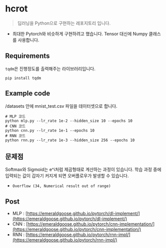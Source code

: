 # hcrot
> 딥러닝을 Python으로 구현하는 레포지토리 입니다.

- 최대한 Pytorch와 비슷하게 구현하려고 했습니다. Tensor 대신에 Numpy 클래스를 사용합니다.

## Requirements
`tqdm`은 진행정도를 출력해주는 라이브러리입니다.  
```
pip install tqdm
```

## Example code
/datasets 안에 mnist_test.csv 파일을 데이터셋으로 합니다.  
```shell
# MLP 코드
python mlp.py --lr_rate 1e-2 --hidden_size 10 --epochs 10
# CNN 코드
python cnn.py --lr_rate 1e-1 --epochs 10
# RNN 코드
python rnn.py --lr_rate 1e-3 --hidden_size 256 --epochs 10
```

## 문제점
Softmax와 Sigmoid는 e^i처럼 제곱형태로 계산하는 과정이 있습니다. 학습 과정 중에 입력되는 값이 갑자기 커지게 되면 오버플로우가 발생할 수 있습니다.  
- `Overflow (34, Numerical result out of range)`

## Post
- MLP : [https://emeraldgoose.github.io/pytorch/dl-implement/](https://emeraldgoose.github.io/pytorch/dl-implement/)
- CNN : [https://emeraldgoose.github.io/pytorch/cnn-implementation/](https://emeraldgoose.github.io/pytorch/cnn-implementation/)
- RNN : [https://emeraldgoose.github.io/pytorch/rnn-impl/](https://emeraldgoose.github.io/pytorch/rnn-impl/)
